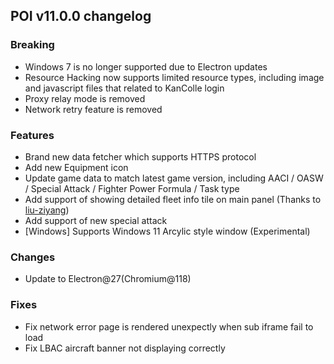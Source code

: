 ## POI v11.0.0 changelog

### Breaking

- Windows 7 is no longer supported due to Electron updates
- Resource Hacking now supports limited resource types, including image and javascript files that related to KanColle login
- Proxy relay mode is removed
- Network retry feature is removed

### Features

- Brand new data fetcher which supports HTTPS protocol
- Add new Equipment icon
- Update game data to match latest game version, including AACI / OASW / Special Attack / Fighter Power Formula / Task type
- Add support of showing detailed fleet info tile on main panel (Thanks to [liu-ziyang](https://github.com/liu-ziyang))
- Add support of new special attack
- [Windows] Supports Windows 11 Arcylic style window (Experimental)

### Changes

- Update to Electron@27(Chromium@118)

### Fixes

- Fix network error page is rendered unexpectly when sub iframe fail to load
- Fix LBAC aircraft banner not displaying correctly
